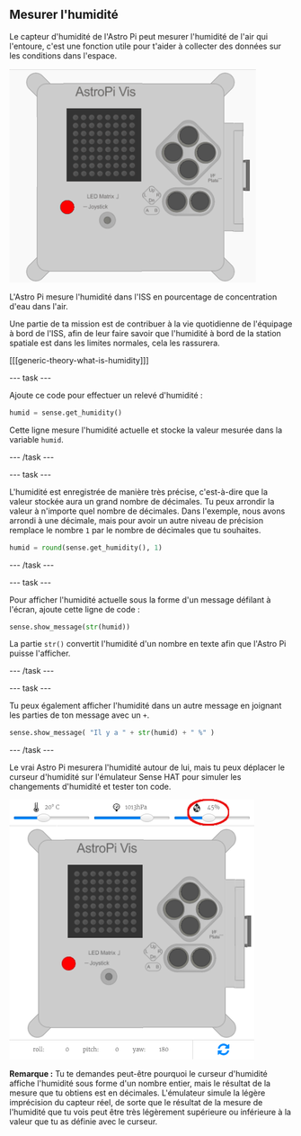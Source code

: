 ## Mesurer l'humidité

Le capteur d'humidité de l'Astro Pi peut mesurer l'humidité de l'air qui l'entoure, c'est une fonction utile pour t'aider à collecter des données sur les conditions dans l'espace.

![Message relatif à l'humidité](images/degrees-message.gif)

L'Astro Pi mesure l'humidité dans l'ISS en pourcentage de concentration d'eau dans l'air.

Une partie de ta mission est de contribuer à la vie quotidienne de l'équipage à bord de l'ISS, afin de leur faire savoir que l'humidité à bord de la station spatiale est dans les limites normales, cela les rassurera.

[[[generic-theory-what-is-humidity]]]

--- task ---

Ajoute ce code pour effectuer un relevé d'humidité :

```python
humid = sense.get_humidity()
```

Cette ligne mesure l'humidité actuelle et stocke la valeur mesurée dans la variable `humid`.

--- /task ---

--- task ---

L'humidité est enregistrée de manière très précise, c'est-à-dire que la valeur stockée aura un grand nombre de décimales. Tu peux arrondir la valeur à n'importe quel nombre de décimales. Dans l'exemple, nous avons arrondi à une décimale, mais pour avoir un autre niveau de précision remplace le nombre `1` par le nombre de décimales que tu souhaites.

```python
humid = round(sense.get_humidity(), 1)
```

--- /task ---

--- task ---

Pour afficher l'humidité actuelle sous la forme d'un message défilant à l'écran, ajoute cette ligne de code :

```python
sense.show_message(str(humid))
```

La partie `str()` convertit l'humidité d'un nombre en texte afin que l'Astro Pi puisse l'afficher.

--- /task ---

--- task ---

Tu peux également afficher l'humidité dans un autre message en joignant les parties de ton message avec un `+`.

```python
sense.show_message( "Il y a " + str(humid) + " %" )
```

--- /task ---

Le vrai Astro Pi mesurera l'humidité autour de lui, mais tu peux déplacer le curseur d'humidité sur l'émulateur Sense HAT pour simuler les changements d'humidité et tester ton code.

![Curseur d'humidité](images/humidity-slider.png)

**Remarque :** Tu te demandes peut-être pourquoi le curseur d'humidité affiche l'humidité sous forme d'un nombre entier, mais le résultat de la mesure que tu obtiens est en décimales. L'émulateur simule la légère imprécision du capteur réel, de sorte que le résultat de la mesure de l'humidité que tu vois peut être très légèrement supérieure ou inférieure à la valeur que tu as définie avec le curseur.
